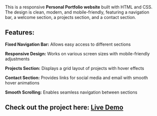 This is a responsive **Personal Portfolio website** built with HTML and CSS.
The design is clean, modern, and mobile-friendly, featuring a navigation bar, 
a welcome section, a projects section, and a contact section.

## Features:

**Fixed Navigation Bar:** Allows easy access to different sections

**Responsive Design:** Works on various screen sizes with mobile-friendly adjustments

**Projects Section:** Displays a grid layout of projects with hover effects

**Contact Section:** Provides links for social media and email with smooth hover animations

**Smooth Scrolling:** Enables seamless navigation between sections

## Check out the project here: [Live Demo](https://estherlein.github.io/Personal-Portfolio-Webpage/)
